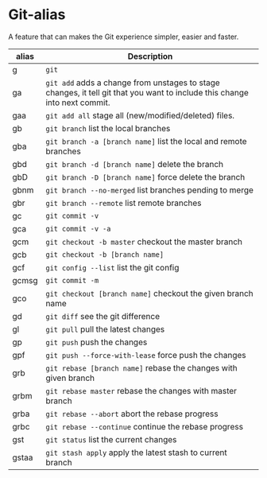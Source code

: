 # Git-alias
 A feature that can makes the Git experience simpler, easier and faster.

| alias              | Description   |
| ------------------ | ------------- |
| g | `git` |
| ga  | `git add` adds a change from unstages to stage changes, it tell git that you want to include this change into next commit. |
| gaa | `git add all` stage all (new/modified/deleted) files. |
| gb | `git branch` list the local branches |
| gba | `git branch -a [branch name]` list the local and remote branches |
| gbd | `git branch -d [branch name]` delete the branch |
| gbD | `git branch -D [branch name]` force delete the branch |
| gbnm | `git branch --no-merged` list branches pending to merge |
| gbr | `git branch --remote` list remote branches |
| gc | `git commit -v` |
| gca | `git commit -v -a` |
| gcm | `git checkout -b master` checkout the master branch |
| gcb | `git checkout -b [branch name]` |
| gcf | `git config --list` list the git config |
| gcmsg | `git commit -m` |
| gco | `git checkout [branch name]` checkout the given branch name |
| gd | `git diff` see the git difference |
| gl | `git pull` pull the latest changes |
| gp | `git push` push the changes |
| gpf | `git push --force-with-lease` force push the changes |
| grb | `git rebase [branch name]` rebase the changes with given branch |
| grbm | `git rebase master` rebase the changes with master branch |
| grba | `git rebase --abort` abort the rebase progress |
| grbc | `git rebase --continue` continue the rebase progress |
| gst | `git status` list the current changes |
| gstaa | `git stash apply` apply the latest stash to current branch |
